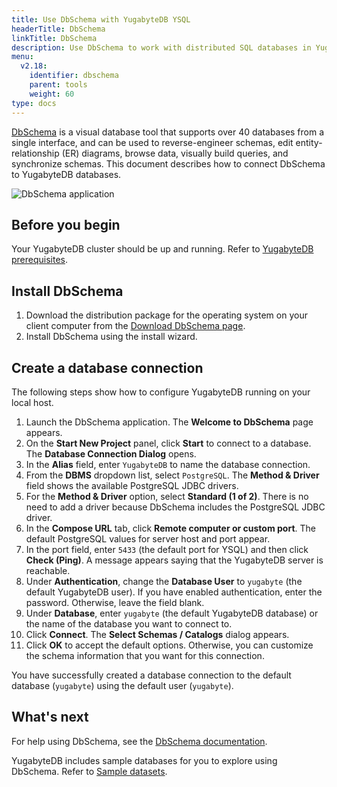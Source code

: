 ```yaml
---
title: Use DbSchema with YugabyteDB YSQL
headerTitle: DbSchema
linkTitle: DbSchema
description: Use DbSchema to work with distributed SQL databases in YugabyteDB.
menu:
  v2.18:
    identifier: dbschema
    parent: tools
    weight: 60
type: docs
---
```


[DbSchema](https://dbschema.com/) is a visual database tool that supports over 40 databases from a single interface, and can be used to reverse-engineer schemas, edit entity-relationship (ER) diagrams, browse data, visually build queries, and synchronize schemas. This document describes how to connect DbSchema to YugabyteDB databases.

![DbSchema application](/images/develop/tools/dbschema/dbschema-application.png)

## Before you begin

Your YugabyteDB cluster should be up and running. Refer to [YugabyteDB prerequisites](../#yugabytedb-prerequisites).

## Install DbSchema

1. Download the distribution package for the operating system on your client computer from the [Download DbSchema page](https://dbschema.com/download.html).
1. Install DbSchema using the install wizard.

## Create a database connection

The following steps show how to configure YugabyteDB running on your local host.

1. Launch the DbSchema application. The **Welcome to DbSchema** page appears.
1. On the **Start New Project** panel, click **Start** to connect to a database. The **Database Connection Dialog** opens.
1. In the **Alias** field, enter `YugabyteDB` to name the database connection.
1. From the **DBMS** dropdown list, select `PostgreSQL`. The **Method & Driver** field shows the available PostgreSQL JDBC drivers.
1. For the **Method & Driver** option, select **Standard (1 of 2)**. There is no need to add a driver because DbSchema includes the PostgreSQL JDBC driver.
1. In the **Compose URL** tab, click **Remote computer or custom port**. The default PostgreSQL values for server host and port appear.
1. In the port field, enter `5433` (the default port for YSQL) and then click **Check (Ping)**. A message appears saying that the YugabyteDB server is reachable.
1. Under **Authentication**, change the **Database User** to `yugabyte` (the default YugabyteDB user). If you have enabled authentication, enter the password. Otherwise, leave the field blank.
1. Under **Database**, enter `yugabyte` (the default YugabyteDB database) or the name of the database you want to connect to.
1. Click **Connect**. The **Select Schemas / Catalogs** dialog appears.
1. Click **OK** to accept the default options. Otherwise, you can customize the schema information that you want for this connection.

You have successfully created a database connection to the default database (`yugabyte`) using the default user (`yugabyte`).

## What's next

For help using DbSchema, see the [DbSchema documentation](https://dbschema.com/documentation/index.html).

YugabyteDB includes sample databases for you to explore using DbSchema. Refer to [Sample datasets](../../sample-data/).
